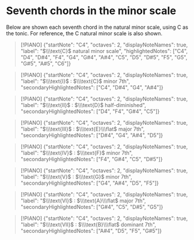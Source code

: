 # Seventh chords in the minor scale
Below are shown each seventh chord in the natural minor scale, using $\text{C}$ as the tonic. For reference, the $\text{C}$ natural minor scale is also shown.

> [!PIANO]
> {"startNote": "C4", "octaves": 2, "displayNoteNames": true, "label": "$\\\text{C}$ natural minor scale", "highlightedNotes": ["C4", "D4", "D#4", "F4", "G4", "G#4", "A#4", "C5", "D5", "D#5", "F5", "G5", "G#5", "A#5", "C6"]}
  
> [!PIANO]
> {"startNote": "C4", "octaves": 2, "displayNoteNames": true, "label": "$\\\text{I}$ : $\\\text{C}$ minor 7th", "secondaryHighlightedNotes": ["C4", "D#4", "G4", "A#4"]}

> [!PIANO]
> {"startNote": "C4", "octaves": 2, "displayNoteNames": true, "label": "$\\\text{II}$ : $\\\text{D}$ half-diminished", "secondaryHighlightedNotes": ["D4", "F4", "G#4", "C5"]}

> [!PIANO]
> {"startNote": "C4", "octaves": 2, "displayNoteNames": true, "label": "$\\\text{III}$ : $\\\text{E}\\\flat$ major 7th", "secondaryHighlightedNotes": ["D#4", "G4", "A#4", "D5"]}

> [!PIANO]
> {"startNote": "C4", "octaves": 2, "displayNoteNames": true, "label": "$\\\text{IV}$ : $\\\text{F}$ minor 7th", "secondaryHighlightedNotes": ["F4", "G#4", "C5", "D#5"]}

> [!PIANO]
> {"startNote": "C4", "octaves": 2, "displayNoteNames": true, "label": "$\\\text{V}$ : $\\\text{G}$ minor 7th", "secondaryHighlightedNotes": ["G4", "A#4", "D5", "F5"]}

> [!PIANO]
> {"startNote": "C4", "octaves": 2, "displayNoteNames": true, "label": "$\\\text{VI}$ : $\\\text{A}\\\flat$ major 7th", "secondaryHighlightedNotes": ["G#4", "C5", "D#5", "G5"]}

> [!PIANO]
> {"startNote": "C4", "octaves": 2, "displayNoteNames": true, "label": "$\\\text{VII}$ : $\\\text{B}\\\flat$ dominant 7th", "secondaryHighlightedNotes": ["A#4", "D5", "F5", "G#5"]}
